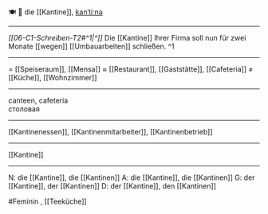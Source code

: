 🍽️ 🔴 die [[Kantine]], [kanˈtiːnə](https://youglish.com/pronounce/Kantine/german)

---
*[[06-C1-Schreiben-T2#^1|^]]* Die [[Kantine]] Ihrer Firma soll nun für zwei Monate [[wegen]] [[Umbauarbeiten]] schließen. ^1


---
= [[Speiseraum]], [[Mensa]]
≈ [[Restaurant]], [[Gaststätte]], [[Cafeteria]]
≠ [[Küche]], [[Wohnzimmer]]

---
canteen, cafeteria  
столовая

---
[[Kantinenessen]], [[Kantinenmitarbeiter]], [[Kantinenbetrieb]]

---
[[Kantine]]


---
N: die [[Kantine]], die [[Kantinen]]
A: die [[Kantine]], die [[Kantinen]]
G: der [[Kantine]], der [[Kantinen]]
D: der [[Kantine]], den [[Kantinen]]


#Feminin , [[Teeküche]]